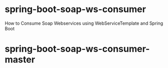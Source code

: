# spring-boot-soap-ws-consumer
How to Consume Soap Webservices using WebServiceTemplate and Spring Boot 
# spring-boot-soap-ws-consumer-master
